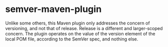 # semver-maven-plugin

Unlike some others, this Maven plugin only addresses the concern of versioning, and not that of release. Release is a different and larger-scoped concern. The plugin operates on the value of the version element of the local POM file, according to the SemVer spec, and nothing else.
